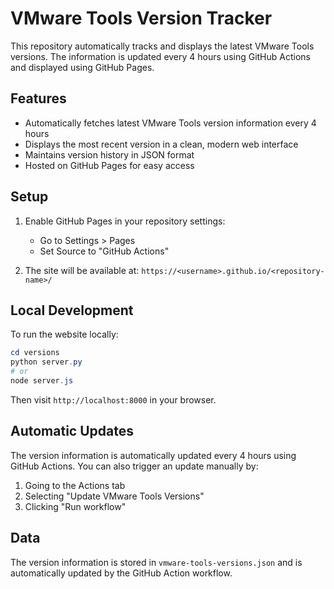 # VMware Tools Version Tracker

This repository automatically tracks and displays the latest VMware Tools versions. The information is updated every 4 hours using GitHub Actions and displayed using GitHub Pages.

## Features

- Automatically fetches latest VMware Tools version information every 4 hours
- Displays the most recent version in a clean, modern web interface
- Maintains version history in JSON format
- Hosted on GitHub Pages for easy access

## Setup

1. Enable GitHub Pages in your repository settings:
   - Go to Settings > Pages
   - Set Source to "GitHub Actions"

2. The site will be available at: `https://<username>.github.io/<repository-name>/`

## Local Development

To run the website locally:

```powershell
cd versions
python server.py
# or
node server.js
```

Then visit `http://localhost:8000` in your browser.

## Automatic Updates

The version information is automatically updated every 4 hours using GitHub Actions. You can also trigger an update manually by:
1. Going to the Actions tab
2. Selecting "Update VMware Tools Versions"
3. Clicking "Run workflow"

## Data

The version information is stored in `vmware-tools-versions.json` and is automatically updated by the GitHub Action workflow. 